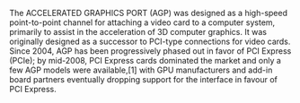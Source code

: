 The ACCELERATED GRAPHICS PORT (AGP) was designed as a high-speed point-to-point channel for attaching a video card to a computer system, primarily to assist in the acceleration of 3D computer graphics. It was originally designed as a successor to PCI-type connections for video cards. Since 2004, AGP has been progressively phased out in favor of PCI Express (PCIe); by mid-2008, PCI Express cards dominated the market and only a few AGP models were available,[1] with GPU manufacturers and add-in board partners eventually dropping support for the interface in favour of PCI Express.
